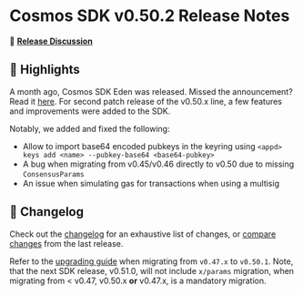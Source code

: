 # Cosmos SDK v0.50.2 Release Notes

💬 [**Release Discussion**](https://github.com/orgs/cosmos/discussions/58)

## 🚀 Highlights

A month ago, Cosmos SDK Eden was released. Missed the announcement? Read it [here](https://github.com/cosmos/cosmos-sdk/releases/tag/v0.50.1).
For second patch release of the v0.50.x line, a few features and improvements were added to the SDK.

Notably, we added and fixed the following:

* Allow to import base64 encoded pubkeys in the keyring using `<appd> keys add <name> --pubkey-base64 <base64-pubkey>` 
* A bug when migrating from v0.45/v0.46 directly to v0.50 due to missing `ConsensusParams` 
* An issue when simulating gas for transactions when using a multisig

## 📝 Changelog

Check out the [changelog](https://github.com/cosmos/cosmos-sdk/blob/v0.50.2/CHANGELOG.md) for an exhaustive list of changes, or [compare changes](https://github.com/cosmos/cosmos-sdk/compare/release/v0.50.1...v0.50.2) from the last release.

Refer to the [upgrading guide](https://github.com/cosmos/cosmos-sdk/blob/release/v0.50.x/UPGRADING.md) when migrating from `v0.47.x` to `v0.50.1`.
Note, that the next SDK release, v0.51.0, will not include `x/params` migration, when migrating from < v0.47, v0.50.x **or** v0.47.x, is a mandatory migration.

